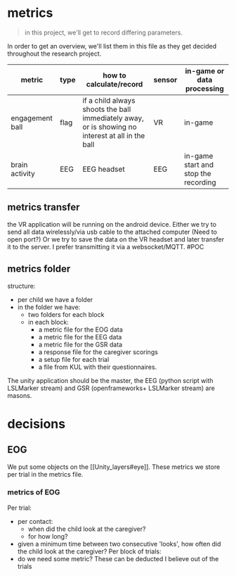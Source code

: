 # metrics

>in this project, we'll get to record differing parameters.

In order to get an overview, we'll list them in this file as they get decided throughout the research project.

|metric|type|how to calculate/record|sensor|in-game or data processing|
|---|---|---|---|---|
|engagement ball|flag|if a child always shoots the ball immediately away, or is showing no interest at all in the ball|VR|in-game|
|brain activity| EEG| EEG headset|EEG|in-game start and stop the recording|

## metrics transfer
the VR application will be running on the android device. Either we try to send all data wirelessly/via usb cable to the attached computer (Need to open port?)
Or we try to save the data on the VR headset and later transfer it to the server.
I prefer transmitting it via a websocket/MQTT.
#POC

## metrics folder

structure:
- per child we have a folder
- in the folder we have:
	- two folders for each block
	- in each block:
		- a metric file for the EOG data
		- a metric file for the EEG data
		- a metric file for the GSR data
		- a response file for the caregiver scorings
		- a setup file for each trial
		- a file from KUL with their questionnaires.

The unity application should be the master, the EEG (python script with LSLMarker stream) and GSR (openframeworks+ LSLMarker stream) are masons.


# decisions

## EOG
We put some objects on the [[Unity_layers#eye]]. These metrics we store per trial in the metrics file.

### metrics of EOG
Per trial:
- per contact:
	- when did the child look at the caregiver?
	- for how long?
- given a minimum time between two consecutive 'looks', how often did the child look at the caregiver?
Per block of trials:
- do we need some metric? These can be deducted I believe out of the trials
